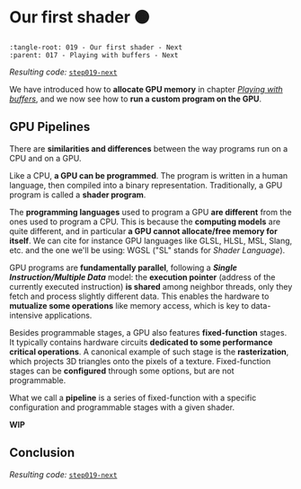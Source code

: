 Our first shader <span class="bullet">🟠</span>
================

```{lit-setup}
:tangle-root: 019 - Our first shader - Next
:parent: 017 - Playing with buffers - Next
```

*Resulting code:* [`step019-next`](https://github.com/eliemichel/LearnWebGPU-Code/tree/step019-next)

We have introduced how to **allocate GPU memory** in chapter [*Playing with buffers*](playing-with-buffers.md), and we now see how to **run a custom program on the GPU**.

GPU Pipelines
-------------

There are **similarities and differences** between the way programs run on a CPU and on a GPU.

Like a CPU, **a GPU can be programmed**. The program is written in a human language, then compiled into a binary representation. Traditionally, a GPU program is called a **shader program**.

The **programming languages** used to program a GPU **are different** from the ones used to program a CPU. This is because the **computing models** are quite different, and in particular **a GPU cannot allocate/free memory for itself**. We can cite for instance GPU languages like GLSL, HLSL, MSL, Slang, etc. and the one we'll be using: WGSL ("SL" stands for *Shader Language*).

GPU programs are **fundamentally parallel**, following a _**Single Instruction/Multiple Data**_ model: the **execution pointer** (address of the currently executed instruction) **is shared** among neighbor threads, only they fetch and process slightly different data. This enables the hardware to **mutualize some operations** like memory access, which is key to data-intensive applications.

Besides programmable stages, a GPU also features **fixed-function** stages. It typically contains hardware circuits **dedicated to some performance critical operations**. A canonical example of such stage is the **rasterization**, which projects 3D triangles onto the pixels of a texture. Fixed-function stages can be **configured** through some options, but are not programmable.

What we call a **pipeline** is a series of fixed-function with a specific configuration and programmable stages with a given shader.

**WIP**

Conclusion
----------

*Resulting code:* [`step019-next`](https://github.com/eliemichel/LearnWebGPU-Code/tree/step019-next)
